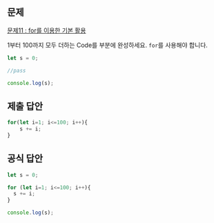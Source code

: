 ## 문제

[문제11 : for를 이용한 기본 활용](https://www.notion.so/11-for-e1aa3b5776fb4aa5b04addd81514f3a4)

1부터 100까지 모두 더하는 Code를 <pass> 부분에 완성하세요. `for`를 사용해야 합니다.

```jsx
let s = 0;

//pass

console.log(s);
```

## 제출 답안

```jsx
for(let i=1; i<=100; i++){
	s += i;
}
```

## 공식 답안

```jsx
let s = 0;

for (let i=1; i<=100; i++){
  s += i;
}

console.log(s);
```